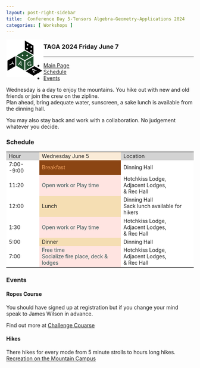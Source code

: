 ```yaml
---
layout: post-right-sidebar
title:  Conference Day 5-Tensors Algebra-Geometry-Applications 2024
categories: [ Workshops ]
---
```


<img src="/uploads/images/TAGA_2024.png" width=100 align="left">
<H3>TAGA 2024 Friday June 7</H3>
<p> 
 
---

 * [Main Page](https://thetensor.space/events/TAGA-2024)
 * [Schedule](#schedule)
 * [Events](#events)

Wednesday is a day to enjoy the mountains.  You hike out with new and old friends or join the crew on the zipline.  
Plan ahead, bring adequate water, sunscreen, a sake lunch is available from the dinning hall.  

You may also stay back and work with a collaboration.  No judgement whatever you decide.

### Schedule

<table>
<tr>
  <td style="background-color:LightGrey">Hour</td>
  <td style="background-color:AntiqueWhite">Wednesday June 5</td>
  <td style="background-color:LightGrey">Location</td>

</tr>

<tr>
  <td style="background-color:White">7:00--9:00</td>
  <td style="background-color:SaddleBrown;color:SandyBrown">
  <i class='fas fa-mug-hot'></i><i class='fas fa-bread-slice'></i>
  Breakfast
  </td>
  <td style="background-color:White">Dinning Hall <br>
  </td>
</tr>

<tr>
  <td style="background-color:White">11:20</td>
  <td style="background-color:MistyRose;color:DarkSlateGrey">
    <i class='fas fa-pen'></i><i class='fas fa-eraser'></i>
    Open work or Play time <br/>
  </td>
  <td style="background-color:White">Hotchkiss Lodge,<br/> Adjacent Lodges,<br/> & Rec Hall</td>
</tr>
<tr>
  <td style="background-color:White">12:00</td>
  <td style="background-color:Wheat">
  <i class='fas fa-bread-slice'></i>
  Lunch
  </td>
  <td style="background-color:White">Dinning Hall <br> Sack lunch available for hikers</td>
</tr>
<tr>
  <td style="background-color:White">1:30</td>
  <td style="background-color:MistyRose;color:DarkSlateGrey">
    <i class='fas fa-pen'></i><i class='fas fa-eraser'></i>
    Open work or Play time <br/>
  </td>
  <td style="background-color:White">Hotchkiss Lodge,<br/> Adjacent Lodges,<br/> & Rec Hall</td>
</tr>
<tr>
  <td style="background-color:White">5:00</td>
  <td style="background-color:Wheat">
  <i class='fas fa-bread-slice'></i>
  Dinner
  <i class='fas fa-ice-cream'></i>
  </td>
  <td style="background-color:White">Dinning Hall</td>
</tr>

<tr>
  <td style="background-color:White">7:00</td>
  <td style="background-color:MistyRose;color:DarkSlateGrey">
    <i class='fas fa-icons'></i>
    Free time <br/> Socialize fire place, deck & lodges
  </td>
  <td style="background-color:White">Hotchkiss Lodge,<br/> Adjacent Lodges,<br/> & Rec Hall</td>
</tr>

</table>


### Events

#### Ropes Course

You should have signed up at registration but if you change your mind speak to James Wilson in advance.

Find out more at 
[Challenge Couarse](https://mountaincampus.colostate.edu/challenge-course/)

#### Hikes

There hikes for every mode from 5 minute strolls to hours long hikes.
[Recreation on the Mountain Campus](https://mountaincampus.colostate.edu/about/visiting-the-mountain-campus/recreation/)